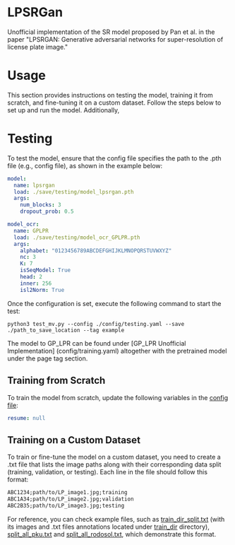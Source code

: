 # LPSRGan
Unofficial implementation of the SR model proposed by Pan et al. in the paper "LPSRGAN: Generative adversarial networks for super-resolution of license plate image."

# Usage

This section provides instructions on testing the model, training it from scratch, and fine-tuning it on a custom dataset. Follow the steps below to set up and run the model. Additionally,

# Testing

To test the model, ensure that the config file specifies the path to the .pth file (e.g., config file), as shown in the example below:

```yaml
model:
  name: lpsrgan
  load: ./save/testing/model_lpsrgan.pth
  args:
    num_blocks: 3
    dropout_prob: 0.5

model_ocr:
  name: GPLPR
  load: ./save/testing/model_ocr_GPLPR.pth
  args:
    alphabet: "0123456789ABCDEFGHIJKLMNOPQRSTUVWXYZ"
    nc: 3
    K: 7
    isSeqModel: True
    head: 2
    inner: 256
    isl2Norm: True
```

Once the configuration is set, execute the following command to start the test:

```
python3 test_mv.py --config ./config/testing.yaml --save ./path_to_save_location --tag example
```

The model to GP_LPR can be found under [GP_LPR Unofficial Implementation] (config/training.yaml) altogether with the pretrained model under the page tag section.

## Training from Scratch

To train the model from scratch, update the following variables in the [config file](config/training.yaml):

```yaml
resume: null
```

## Training on a Custom Dataset

To train or fine-tune the model on a custom dataset, you need to create a .txt file that lists the image paths along with their corresponding data split (training, validation, or testing). Each line in the file should follow this format:

```txt
ABC1234;path/to/LP_image1.jpg;training
ABC1A34;path/to/LP_image2.jpg;validation
ABC2B35;path/to/LP_image3.jpg;testing

```
For reference, you can check example files, such as [train_dir_split.txt](train_dir_split.txt) (with its images and .txt files annotations located under [train_dir](train_dir) directory), [split_all_pku.txt](split_all_pku.txt) and [split_all_rodosol.txt](split_all_rodosol.txt), which demonstrate this format.

